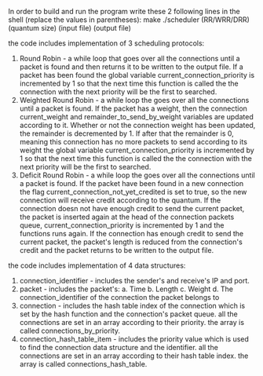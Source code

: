 In order to build and run the program write these 2 following lines in the shell (replace the values in parentheses):
make
./scheduler (RR/WRR/DRR) (quantum size) (input file) (output file)


the code includes implementation of 3 scheduling protocols:
1. Round Robin - a while loop that goes over all the connections until a packet is found and then returns it to be written to the output file.
   If a packet has been found the global variable current_connection_priority is incremented by 1 so that the next time this function is called the the connection with the next priority will be the first to searched.
2. Weighted Round Robin - a while loop the goes over all the connections until a packet is found.
   If the packet has a weight, then the connection current_weight and remainder_to_send_by_weight variables are updated according to it.
   Whether or not the connection weight has been updated, the remainder is decremented by 1.
   If after that the remainder is 0, meaning this connection has no more packets to send according to its weight the global variable current_connection_priority is incremented by 1 so that the next time this function is called the the       connection with the next priority will be the first to searched.
3. Deficit Round Robin - a while loop the goes over all the connections until a packet is found.
   If the packet have been found in a new connection the flag current_connection_not_yet_credited is set to true, so the new connection will receive credit according to the quantum.
   If the connection doesn not have enough credit to send the current packet, the packet is inserted again at the head of the connection packets queue, current_connection_priority is incremented by 1 and the functions runs again.
   If the connection has enough credit to send the current packet, the packet's length is reduced from the connection's credit and the packet returns to be written to the output file.



the code includes implementation of 4 data structures:
1. connection_identifier - includes the sender's and receive's IP and port.
2. packet - includes the packet's:
	a. Time
	b. Length
	c. Weight
	d. The connection_identifier of the connection the packet belongs to
3. connection - includes the hash table index of the connection which is set by the hash function and the connection's packet queue. all the connections are set in an array according to their priority. the array is called connections_by_priority.
4. connection_hash_table_item - includes the priority value which is used to find the connection data structure and the identifier. all the connections are set in an array according to their hash table index. the array is called connections_hash_table.
